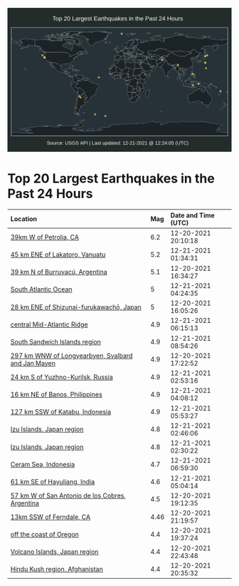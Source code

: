 ![Map](./map.png)

# Top 20 Largest Earthquakes in the Past 24 Hours

| Location | Mag | Date and Time (UTC) |
|:---|:---|:---|
| [39km W of Petrolia, CA](https://earthquake.usgs.gov/earthquakes/eventpage/nc73666231) | 6.2 | 12-20-2021 20:10:18 |
| [45 km ENE of Lakatoro, Vanuatu](https://earthquake.usgs.gov/earthquakes/eventpage/us6000ge1l) | 5.2 | 12-21-2021 01:34:31 |
| [39 km N of Burruyacú, Argentina](https://earthquake.usgs.gov/earthquakes/eventpage/us6000gdvs) | 5.1 | 12-20-2021 16:34:27 |
| [South Atlantic Ocean](https://earthquake.usgs.gov/earthquakes/eventpage/us6000ge2u) | 5 | 12-21-2021 04:24:35 |
| [28 km ENE of Shizunai-furukawachō, Japan](https://earthquake.usgs.gov/earthquakes/eventpage/us6000gdup) | 5 | 12-20-2021 16:05:26 |
| [central Mid-Atlantic Ridge](https://earthquake.usgs.gov/earthquakes/eventpage/us6000ge3p) | 4.9 | 12-21-2021 06:15:13 |
| [South Sandwich Islands region](https://earthquake.usgs.gov/earthquakes/eventpage/us6000ge4s) | 4.9 | 12-21-2021 08:54:26 |
| [297 km WNW of Longyearbyen, Svalbard and Jan Mayen](https://earthquake.usgs.gov/earthquakes/eventpage/us6000gdw7) | 4.9 | 12-20-2021 17:22:52 |
| [24 km S of Yuzhno-Kurilsk, Russia](https://earthquake.usgs.gov/earthquakes/eventpage/us6000ge25) | 4.9 | 12-21-2021 02:53:16 |
| [16 km NE of Banos, Philippines](https://earthquake.usgs.gov/earthquakes/eventpage/us6000ge2q) | 4.9 | 12-21-2021 04:08:12 |
| [127 km SSW of Katabu, Indonesia](https://earthquake.usgs.gov/earthquakes/eventpage/us6000ge3l) | 4.9 | 12-21-2021 05:53:27 |
| [Izu Islands, Japan region](https://earthquake.usgs.gov/earthquakes/eventpage/us6000ge23) | 4.8 | 12-21-2021 02:46:06 |
| [Izu Islands, Japan region](https://earthquake.usgs.gov/earthquakes/eventpage/us6000ge1u) | 4.8 | 12-21-2021 02:30:22 |
| [Ceram Sea, Indonesia](https://earthquake.usgs.gov/earthquakes/eventpage/us6000ge3x) | 4.7 | 12-21-2021 06:59:30 |
| [61 km SE of Hayuliang, India](https://earthquake.usgs.gov/earthquakes/eventpage/us6000ge34) | 4.6 | 12-21-2021 05:04:14 |
| [57 km W of San Antonio de los Cobres, Argentina](https://earthquake.usgs.gov/earthquakes/eventpage/us6000gdxc) | 4.5 | 12-20-2021 19:12:35 |
| [13km SSW of Ferndale, CA](https://earthquake.usgs.gov/earthquakes/eventpage/nc73666446) | 4.46 | 12-20-2021 21:19:57 |
| [off the coast of Oregon](https://earthquake.usgs.gov/earthquakes/eventpage/us6000gdxh) | 4.4 | 12-20-2021 19:37:24 |
| [Volcano Islands, Japan region](https://earthquake.usgs.gov/earthquakes/eventpage/us6000ge0h) | 4.4 | 12-20-2021 22:43:48 |
| [Hindu Kush region, Afghanistan](https://earthquake.usgs.gov/earthquakes/eventpage/us6000gdy8) | 4.4 | 12-20-2021 20:35:32 |
